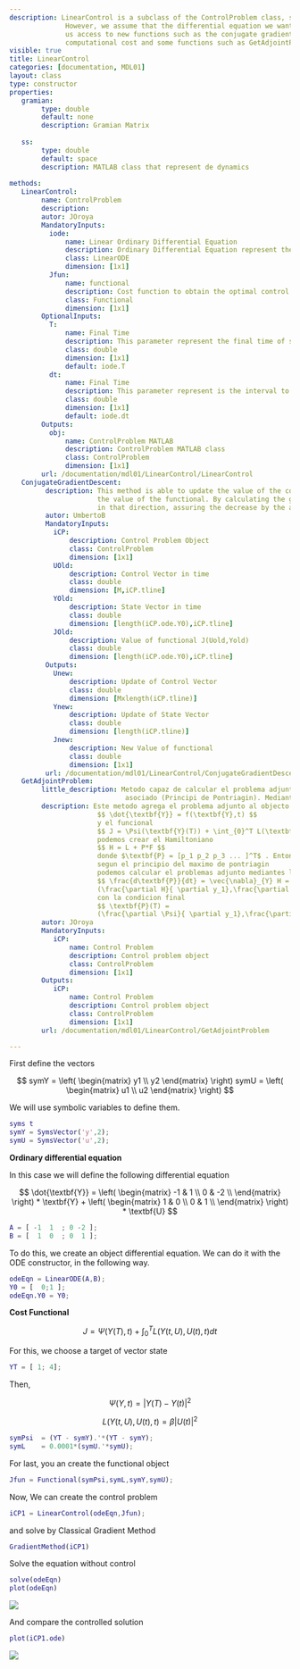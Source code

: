 ```yaml
---
description: LinearControl is a subclass of the ControlProblem class, so it is also a control problem. 
              However, we assume that the differential equation we want to control is linear. This gives 
              us access to new functions such as the conjugate gradient. In addition, it lightens the 
              computational cost and some functions such as GetAdjointProblem.
visible: true
title: LinearControl
categories: [documentation, MDL01]
layout: class
type: constructor
properties:
   gramian: 
        type: double
        default: none
        description: Gramian Matrix
      
   ss: 
        type: double
        default: space
        description: MATLAB class that represent de dynamics
      
methods:
   LinearControl:
        name: ControlProblem
        description: 
        autor: JOroya
        MandatoryInputs:   
          iode: 
              name: Linear Ordinary Differential Equation 
              description: Ordinary Differential Equation represent the constrain to minimization the functional 
              class: LinearODE
              dimension: [1x1]
          Jfun: 
              name: functional
              description: Cost function to obtain the optimal control 
              class: Functional
              dimension: [1x1]        
        OptionalInputs:
          T:
              name: Final Time 
              description: This parameter represent the final time of simulation.  
              class: double
              dimension: [1x1]
              default: iode.T 
          dt:
              name: Final Time 
              description: This parameter represent is the interval to interpolate the control, $u$, and state, $y$, to obtain the functional $J$ and the gradient $dH/du$
              class: double
              dimension: [1x1]
              default: iode.dt         
        Outputs:
          obj:
              name: ControlProblem MATLAB
              description: ControlProblem MATLAB class
              class: ControlProblem
              dimension: [1x1]
        url: /documentation/mdl01/LinearControl/LinearControl
   ConjugateGradientDescent:
         description: This method is able to update the value of the control by decreasing 
                      the value of the functional. By calculating the gradient, $ \frac{dH}{du}$. Also, it is decremented 
                      in that direction, assuring the decrease by the adaptive step size. 
         autor: UmbertoB
         MandatoryInputs:   
           iCP: 
               description: Control Problem Object
               class: ControlProblem
               dimension: [1x1]
           UOld: 
               description: Control Vector in time  
               class: double
               dimension: [M,iCP.tline]
           YOld: 
               description: State Vector in time 
               class: double
               dimension: [length(iCP.ode.Y0),iCP.tline]
           JOld: 
               description: Value of functional J(Uold,Yold)
               class: double
               dimension: [length(iCP.ode.Y0),iCP.tline]
         Outputs:
           Unew:
               description: Update of Control Vector  
               class: double
               dimension: [Mxlength(iCP.tline)]
           Ynew:
               description: Update of State Vector 
               class: double
               dimension: [length(iCP.tline)]
           Jnew:
               description: New Value of functional 
               class: double
               dimension: [1x1]
         url: /documentation/mdl01/LinearControl/ConjugateGradientDescent
   GetAdjointProblem:
        little_description: Metodo capaz de calcular el problema adjunto de la ecuacion diferencial atravez del hamiltoniano
                             asociado (Principi de Pontriagin). Mediante la formula $ \frac{d\textbf{P}}{dt} = \vec{\nabla}_{Y} H $
        description: Este metodo agrega el problema adjunto al objecto ControlProblem, dado que tenemos 
                      $$ \dot{\textbf{Y}} = f(\textbf{Y},t) $$ 
                      y el funcional 
                      $$ J = \Psi(\textbf{Y}(T)) + \int_{0}^T L(\textbf{Y},U,t)dt $$ 
                      podemos crear el Hamiltoniano 
                      $$ H = L + P*F $$
                      donde $\textbf{P} = [p_1 p_2 p_3 ... ]^T$ . Entonces 
                      segun el principio del maximo de pontriagin 
                      podemos calcular el problemas adjunto mediantes las formulas 
                      $$ \frac{d\textbf{P}}{dt} = \vec{\nabla}_{Y} H = 
                      (\frac{\partial H}{ \partial y_1},\frac{\partial H}{ \partial y_2},...)$$
                      con la condicion final 
                      $$ \textbf{P}(T) = 
                      (\frac{\partial \Psi}{ \partial y_1},\frac{\partial \Psi}{ \partial y_2},...)$$
        autor: JOroya
        MandatoryInputs:   
           iCP: 
               name: Control Problem
               description: Control problem object
               class: ControlProblem
               dimension: [1x1]
        Outputs:
           iCP: 
               name: Control Problem
               description: Control problem object
               class: ControlProblem
               dimension: [1x1]
        url: /documentation/mdl01/LinearControl/GetAdjointProblem

---
```


First define the vectors


$$ symY = \left( \begin{matrix}   y1 \\                                   y2                  \end{matrix} \right)    symU = \left( \begin{matrix}   u1 \\                                   u2                   \end{matrix} \right) $$


We will use symbolic variables to define them.

```matlab
syms t
symY = SymsVector('y',2);
symU = SymsVector('u',2);
```


**Ordinary differential equation**


In this case we will define the following differential equation


$$ \dot{\textbf{Y}} = \left( \begin{matrix}   -1  &  1 \\    0  & -2 \\   \end{matrix} \right) * \textbf{Y} +   \left( \begin{matrix}    1  &  0 \\    0  &  1 \\   \end{matrix} \right) * \textbf{U} $$

```matlab
A = [ -1  1  ; 0 -2 ];
B = [  1  0  ; 0  1 ];
```


To do this, we create an object differential equation. We can do it with the ODE constructor, in the following way.

```matlab
odeEqn = LinearODE(A,B);
Y0 = [  0;1 ];
odeEqn.Y0 = Y0;
```


**Cost Functional**


$$ J = \Psi(Y(T),t) + \int_0^T L(Y(t,U),U(t),t) dt$$


For this, we choose a target of vector state

```matlab
YT = [ 1; 4];
```


Then,


$$\Psi(Y,t) = \vert Y(T) - Y(t) \vert ^2 $$


$$ L(Y(t,U),U(t),t) = \beta \vert U(t) \vert^2$$

```matlab
symPsi  = (YT - symY).'*(YT - symY);
symL    = 0.0001*(symU.'*symU);
```


For last, you an create the functional object

```matlab
Jfun = Functional(symPsi,symL,symY,symU);
```


Now, We can create the control problem

```matlab
iCP1 = LinearControl(odeEqn,Jfun);
```


and solve by Classical Gradient Method

```matlab
GradientMethod(iCP1)
```


Solve the equation without control

```matlab
solve(odeEqn)
plot(odeEqn)
```


![]({{site.url}}/{{site.baseurl}}/assets/imgs/MDL01/class/main/LinearControl/copiaRM_01.png)

And compare the controlled solution

```matlab
plot(iCP1.ode)
```


![]({{site.url}}/{{site.baseurl}}/assets/imgs/MDL01/class/main/LinearControl/copiaRM_02.png)

